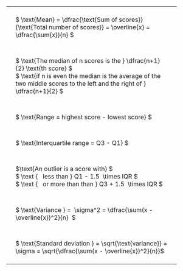 #  
<br>
<style type="text/css">
#T_d6e35 th.col_heading {
  text-align: left;
  font-size: 1em;
}
#T_d6e35 td {
  text-align: left;
  font-size: 1em;
  padding: 1.5em;
}
#T_d6e35_row0_col0, #T_d6e35_row1_col0, #T_d6e35_row2_col0, #T_d6e35_row3_col0, #T_d6e35_row4_col0, #T_d6e35_row5_col0, #T_d6e35_row6_col0 {
  width: 400px;
  white-space: pre-wrap;
}
</style>
<table id="T_d6e35">
  <thead>
  </thead>
  <tbody>
    <tr>
      <td id="T_d6e35_row0_col0" class="data row0 col0" >$ \text{Mean} = \dfrac{\text{Sum of scores}}{\text{Total number of scores}} = \overline{x} = \dfrac{\sum{x}}{n} $</td>
    </tr>
    <tr>
      <td id="T_d6e35_row1_col0" class="data row1 col0" >$ \text{The median of n scores is the } \dfrac{n+1}{2} \text{th score} $
$ \text{if n is even the median is the average of the two middle scores to the left and the right of }  \dfrac{n+1}{2} $</td>
    </tr>
    <tr>
      <td id="T_d6e35_row2_col0" class="data row2 col0" >$ \text{Range = highest score - lowest score} $</td>
    </tr>
    <tr>
      <td id="T_d6e35_row3_col0" class="data row3 col0" >$ \text{Interquartile range = Q3 - Q1} $</td>
    </tr>
    <tr>
      <td id="T_d6e35_row4_col0" class="data row4 col0" >$\text{An outlier is a score with} $
$ \text {   less than } Q1 - 1.5  \times IQR $
$ \text {   or more than than } Q3 + 1.5  \times IQR $</td>
    </tr>
    <tr>
      <td id="T_d6e35_row5_col0" class="data row5 col0" >$ \text{Variance } =  \sigma^2 = \dfrac{\sum(x - \overline{x})^2}{n}  $</td>
    </tr>
    <tr>
      <td id="T_d6e35_row6_col0" class="data row6 col0" >$ \text{Standard deviation } = \sqrt{\text{variance}} =  \sigma = \sqrt{\dfrac{\sum(x - \overline{x})^2}{n}}$</td>
    </tr>
  </tbody>
</table>
